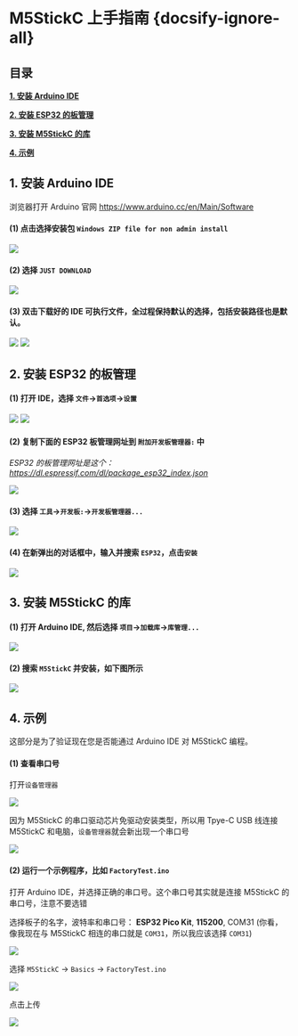# M5StickC 上手指南 {docsify-ignore-all}

<!-- ?> 建议你先确认安装了 `USB驱动` 和 `Arduino IDE`。 如果还没的话，阅读这两篇文档[如何建立串口连接](zh_CN/related_documents/establish_serial_connection)和[安装 Arduino IDE](zh_CN/related_documents/how_to_install_git_and_arduino)。 -->

## 目录

**[1. 安装 Arduino IDE](#_1-安装-Arduino-IDE)**

**[2. 安装 ESP32 的板管理](#_2-安装-ESP32-的板管理)**

**[3. 安装 M5StickC 的库](#_3-安装-M5StickC-的库)**

**[4. 示例](#_4-示例)**

## 1. 安装 Arduino IDE

<!-- *注意：如果已经安装了 IDE，请直接从[步骤 2](#_2-安装串口驱动) 开始。* -->

浏览器打开 Arduino 官网 https://www.arduino.cc/en/Main/Software

#### (1) 点击选择安装包 `Windows ZIP file for non admin install`

<img src="assets/img/getting_started_pics/m5stack_core/get_started_with_arduino_m5core/windows/arduino_cc_package.png">

#### (2) 选择 `JUST DOWNLOAD`

<img src="assets/img/getting_started_pics/m5stack_core/get_started_with_arduino_m5core/windows/arduino_cc_package_02.png">

#### (3) 双击下载好的 IDE 可执行文件，全过程保持默认的选择，包括安装路径也是默认。

<img src="assets/img/getting_started_pics/m5stack_core/get_started_with_arduino_m5core/windows/select_arduino_install_path.png">

<img src="assets/img/getting_started_pics/m5stack_core/get_started_with_arduino_m5core/windows/install_arduino_2.png">

## 2. 安装 ESP32 的板管理

#### (1) 打开 IDE，选择 `文件`->`首选项`->`设置`

<img src="assets/img/getting_started_pics/m5stack_core/get_started_with_arduino_m5core/windows/quick_start_arduino_win_01_cn.png">

<img src="assets/img/getting_started_pics/m5stack_core/get_started_with_arduino_m5core/windows/quick_start_arduino_win_02_cn.png">

#### (2) 复制下面的 ESP32 板管理网址到 `附加开发板管理器:` 中

*ESP32 的板管理网址是这个：https://dl.espressif.com/dl/package_esp32_index.json*

<img src="assets/img/getting_started_pics/m5stack_core/get_started_with_arduino_m5core/windows/quick_start_arduino_win_03_cn.png">

#### (3) 选择 `工具`->`开发板:`->`开发板管理器...`

<img src="assets/img/getting_started_pics/m5stack_core/get_started_with_arduino_m5core/windows/quick_start_arduino_win_04_cn.png">

#### (4) 在新弹出的对话框中，输入并搜索 `ESP32`，点击`安装`

<img src="assets/img/getting_started_pics/m5stack_core/get_started_with_arduino_m5core/windows/quick_start_arduino_win_05_cn.png">

## 3. 安装 M5StickC 的库

#### (1) 打开 Arduino IDE, 然后选择 `项目`->`加载库`->`库管理...`

<img src="assets/img/getting_started_pics/m5stack_core/get_started_with_arduino_m5core/windows/install_m5stack_lib_01_cn.png">

#### (2) 搜索 `M5StickC` 并安装，如下图所示

<img src="assets/img/getting_started_pics/m5stickc/m5stickc_quick_start_10.png">

## 4. 示例

这部分是为了验证现在您是否能通过 Arduino IDE 对 M5StickC 编程。

#### (1) 查看串口号

打开`设备管理器`

<img src="assets/img/getting_started_pics/m5stickc/m5stickc_quick_start_06.png">

因为 M5StickC 的串口驱动芯片免驱动安装类型，所以用 Tpye-C USB 线连接 M5StickC 和电脑，`设备管理器`就会新出现一个串口号

<img src="assets/img/getting_started_pics/m5stickc/m5stickc_quick_start_05.png">

#### (2) 运行一个示例程序，比如 `FactoryTest.ino`

打开 Arduino IDE，并选择正确的串口号。这个串口号其实就是连接 M5StickC 的串口号，注意不要选错

选择板子的名字，波特率和串口号： **ESP32 Pico Kit**, **115200**, COM31 (你看，像我现在与 M5StickC 相连的串口就是 `COM31`，所以我应该选择 `COM31`)

<img src="assets/img/getting_started_pics/m5stickc/m5stickc_quick_start_08.png">

选择 `M5StickC` -> `Basics` -> `FactoryTest.ino`

<img src="assets/img/getting_started_pics/m5stickc/m5stickc_quick_start_04.png">

点击上传

<img src="assets/img/getting_started_pics/m5stickc/m5stickc_quick_start_09.png">

<!-- **现象: 按下按键 A 之后，屏幕显示 "Hello World! Exist"**

**单击电源键开机，双击电源键休眠。** -->

<!-- ?> *如果你想升级Arduino-M5Stack库的话，请移步阅读这篇文档[如何升级Arduino-M5Stack库](zh_CN/related_documents/upgrade_m5stack_lib).* -->